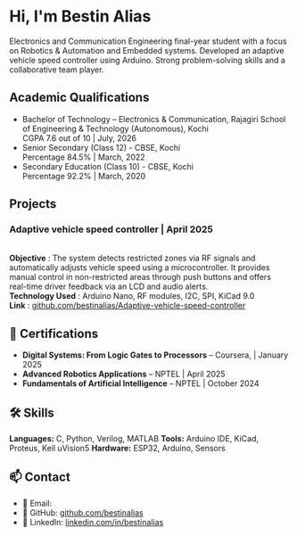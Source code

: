 # Hi, I'm Bestin Alias

Electronics and Communication Engineering final-year student with a focus on Robotics & Automation and Embedded systems. Developed an adaptive vehicle speed controller using Arduino. Strong problem-solving skills and a collaborative team player.

## Academic Qualifications
- Bachelor of Technology – Electronics & Communication, Rajagiri School of Engineering & Technology (Autonomous), Kochi
  <br>CGPA 7.6 out of 10 | July, 2026 
- Senior Secondary (Class 12) - CBSE, Kochi
  <br>Percentage 84.5% | March, 2022
- Secondary Education (Class 10) - CBSE, Kochi
  <br>Percentage 92.2% | March, 2020

## Projects

### Adaptive vehicle speed controller | April 2025
  <br>**Objective**		: The system detects restricted zones via RF signals and automatically adjusts vehicle speed using a microcontroller. It                                              provides manual control in non-restricted areas through push buttons and offers real-time driver feedback via an LCD and audio alerts.
  <br>**Technology Used**	: Arduino Nano, RF modules, I2C, SPI, KiCad 9.0
  <br>**Link** 	: [github.com/bestinalias/Adaptive-vehicle-speed-controller](https://github.com/bestinalias/Adaptive-vehicle-speed-controller) 

## 📜 Certifications

-	**Digital Systems: From Logic Gates to Processors** – Coursera, | January 2025
-	**Advanced Robotics Applications** – NPTEL | April 2025
-	**Fundamentals of Artificial Intelligence** – NPTEL | October 2024

## 🛠 Skills

**Languages:** C, Python, Verilog, MATLAB 
**Tools:** Arduino IDE, KiCad, Proteus, Keil uVision5 
**Hardware:** ESP32, Arduino, Sensors

## 📫 Contact

- 📧 Email:  
- 💼 GitHub: [github.com/bestinalias](https://github.com/bestinalias)  
- 🔗 LinkedIn: [linkedin.com/in/bestinalias](www.linkedin.com/in/bestinalias)
